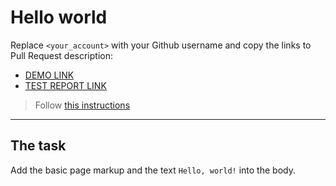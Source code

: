 # Hello world
Replace `<your_account>` with your Github username and copy the links to Pull Request description:
- [DEMO LINK](https://a-kulaev.github.io/layout_hello-world/)
- [TEST REPORT LINK](https://a-kulaev.github.io/layout_hello-world/report/html_report/)

> Follow [this instructions](https://mate-academy.github.io/layout_task-guideline/#how-to-solve-the-layout-tasks-on-github)
___

## The task
Add the basic page markup and the text `Hello, world!` into the body.
